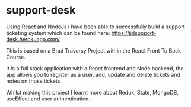 # support-desk

Using React and NodeJs i have been able to successfully build a support ticketing system which can be found here:
https://jjdsupport-desk.herokuapp.com/

This is based on a Brad Traversy Project within the React Front To Back Course. 

It is a full stack application with a React frontend and Node backend, the app allows you to register as a user, add, update and delete tickets and
notes on those tickets. 

Whilst making this project I learnt more about Redux, State, MongoDB, useEffect and user authentication. 
